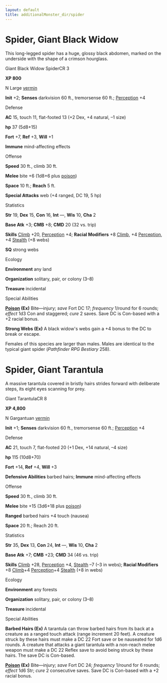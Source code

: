 ```yaml
---
layout: default
title: additionalMonster_dir/spider
---
```

# Spider, Giant Black Widow

This long-legged spider has a huge, glossy black abdomen, marked on the underside with the shape of a crimson hourglass.

Giant Black Widow SpiderCR 3

**XP 800**

N Large [vermin](monsters/creatureTypes#_vermin)

**Init** +2; **Senses** darkvision 60 ft., tremorsense 60 ft.; [Perception](additionalMonster_dir/../skill_dir/perception#_perception) +4

Defense

**AC** 15, touch 11, flat-footed 13 (+2 Dex, +4 natural, –1 size)

**hp** 37 (5d8+15)

**Fort** +7, **Ref** +3, **Will** +1

**Immune** mind-affecting effects

Offense

**Speed** 30 ft., climb 30 ft.

**Melee** bite +6 (1d8+6 plus [poison](monsters/universalMonsterRules#_poison-(ex-or-su)))

**Space** 10 ft.; **Reach** 5 ft.

**Special Attacks** web (+4 ranged, DC 19, 5 hp)

Statistics

**Str** 19, **Dex** 15, **Con** 16, **Int** —, **Wis** 10, **Cha** 2

**Base Atk** +3; **CMB** +8; **CMD** 20 (32 vs. trip)

**Skills** [Climb](additionalMonster_dir/../skill_dir/climb#_climb) +20, [Perception](additionalMonsters/../skill_dir/perception#_perception) +4; **Racial Modifiers** +8 [Climb](additionalMonsters/../skill_dir/climb#_climb), +4 [Perception](additionalMonsters/../skill_dir/perception#_perception), +4 [Stealth](additionalMonsters/../skill_dir/stealth#_stealth) (+8 webs)

**SQ** strong webs

Ecology

**Environment** any land

**Organization** solitary, pair, or colony (3–8)

**Treasure** incidental

Special Abilities

**[Poison](monsters/universalMonsterRules#_poison-(ex-or-su)) (Ex)** Bite—injury; _save_ Fort DC 17; _frequency_ 1/round for 6 rounds; _effect_ 1d3 Con and staggered; _cure_ 2 saves. Save DC is Con-based with a +2 racial bonus.

**Strong Webs (Ex)** A black widow's webs gain a +4 bonus to the DC to break or escape.

Females of this species are larger than males. Males are identical to the typical giant spider (_Pathfinder RPG Bestiary_ 258).

# Spider, Giant Tarantula

A massive tarantula covered in bristly hairs strides forward with deliberate steps, its eight eyes scanning for prey.

Giant TarantulaCR 8

**XP 4,800**

N Gargantuan [vermin](monster_dir/creatureTypes#_vermin)

**Init** +1; **Senses** darkvision 60 ft., tremorsense 60 ft.; [Perception](additionalMonsters/../skill_dir/perception#_perception) +4

Defense

**AC** 21, touch 7, flat-footed 20 (+1 Dex, +14 natural, –4 size)

**hp** 115 (10d8+70)

**Fort** +14, **Ref** +4, **Will** +3

**Defensive Abilities** barbed hairs; **Immune** mind-affecting effects

Offense

**Speed** 30 ft., climb 30 ft.

**Melee** bite +15 (3d6+18 plus [poison](monsters/universalMonsterRules#_poison-(ex-or-su)))

**Ranged** barbed hairs +4 touch (nausea)

**Space** 20 ft.; Reach 20 ft.

Statistics

**Str** 35, **Dex** 13, **Con** 24, **Int** —, **Wis** 10, **Cha** 2

**Base Atk** +7; **CMB** +23; **CMD** 34 (46 vs. trip)

**Skills** [Climb](additionalMonster_dir/../skill_dir/climb#_climb) +28, [Perception](additionalMonsters/../skill_dir/perception#_perception) +4, [Stealth](additionalMonsters/../skill_dir/stealth#_stealth) –7 (–3 in webs); **Racial Modifiers** +8 [Climb](additionalMonsters/../skill_dir/climb#_climb)+4 [Perception](additionalMonsters/../skill_dir/perception#_perception)+4 [Stealth](additionalMonsters/../skill_dir/stealth#_stealth) (+8 in webs)

Ecology

**Environment** any forests

**Organization** solitary, pair, or colony (3–8)

**Treasure** incidental

Special Abilities

**Barbed Hairs (Ex)** A tarantula can throw barbed hairs from its back at a creature as a ranged touch attack (range increment 20 feet). A creature struck by these hairs must make a DC 22 Fort save or be nauseated for 1d6 rounds. A creature that attacks a giant tarantula with a non-reach melee weapon must make a DC 22 Reflex save to avoid being struck by these hairs. The save DC is Con-based.

**[Poison](monsters/universalMonsterRules#_poison-(ex-or-su)) (Ex)** Bite—injury; _save_ Fort DC 24; _frequency_ 1/round for 6 rounds; _effect_ 1d6 Str; _cure_ 2 consecutive saves. Save DC is Con-based with a +2 racial bonus.

